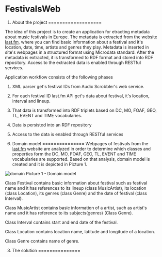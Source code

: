 FestivalsWeb
============

1. About the project
===================

The idea of this project is to create an application for etracting metadata about music festivals in Europe. The metadata is extracted from the website [last.fm](http://www.last.fm/), where you can find basic information about a festival and it's location, date, time, artists and genres they play. Metadata is inserted in site's webpages in a structured format using Microdata standard. After the metadata is extracted, it is transformed to RDF format and stored into RDF repository. Access to the extracted data is enabled through RESTful services.

Application workflow consists of the following phases

1. XML parser get's festival IDs from Audio Scrobbler's web service.
2. For each festival ID last.fm API get's data about festival, it's location, interval and lineup.
3. That data is transformed into RDF triplets based on DC, MO, FOAF, GEO, TL, EVENT and TIME vocabularies.
4. Data is persisted into an RDF repository
5. Access to the data is enabled through RESTful services


2. Domain model
===============
Webpages of festivals from the [last.fm](http://www.last.fm/) website are analyzed in order to determine which classes and properties form the DC, MO, FOAF, GEO, TL, EVENT and TIME vocabularies are supported. Based on that analysis, domain model is created and it is depicted in Picture 1.

![domain](https://github.com/TheCoa/FestivalsWeb/blob/master/docs/image/domain_model.png)
Picture 1 - Domain model

Class Festival contains basic information about festival such as festival name and it has references to its lineup (class MusicArtist), its location (class Location), its genres (class Genre) and the date of festival (class Interval).

Class MusicArtist contains basic information of a artist, such as artist's name and it has reference to its subjects(genres) (Class Genre).

Class Interval contains start and end date of the festival.

Class Location contains location name, latitude and longitude of a location.

Class Genre contains name of genre.

3. The solution
===============

